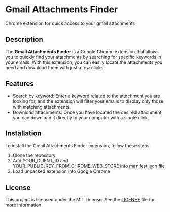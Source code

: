 # Gmail Attachments Finder
Chrome extension for quick access to your gmail attachments

## Description
The **Gmail Attachments Finder** is a Google Chrome extension that allows you to quickly find your attachments by searching for specific keywords in your emails. With this extension, you can easily locate the attachments you need and download them with just a few clicks.

## Features
- Search by keyword: Enter a keyword related to the attachment you are looking for, and the extension will filter your emails to display only those with matching attachments.
- Download attachments: Once you have located the desired attachment, you can download it directly to your computer with a single click.

## Installation
To install the Gmail Attachments Finder extension, follow these steps:
1. Clone the repository
2. Add YOUR_CLIENT_ID and YOUR_PUBLIC_KEY_FROM_CHROME_WEB_STORE into [manifest.json](./src/manifest.json) file
3. Load unpacked extension into Google Chrome

## License
This project is licensed under the MIT License. See the [LICENSE](LICENSE) file for more information.
